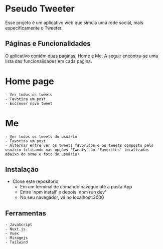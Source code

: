 # Pseudo Tweeter

Esse projeto é um aplicativo web que simula uma rede social, mais especificamente o Tweeter.

## Páginas e Funcionalidades
 O aplicativo contém duas paginas, Home e Me. A seguir encontra-se uma lista das funcionalidades em cada página.
	
  # Home page
	- Ver todos os tweets
	- Favotira um post 
	- Escrever novo tweet
  
   # Me
	- Ver todos os tweets do usuário
	- Favorita um post
	- Alternar entre ver os tweets favoritos e os tweets composto pelo usuário (clicando nas opções 'Tweets' ou 'Favorites' localizadas abaixo do nome e foto do usuário)

## Instalação
  - Clone este repositório
	- Em um terminal de comando navegue até a pasta App
	- Entre 'npm install' e depois 'npm run dev'
	- No seu navegador, vá no localhost:3000

## Ferramentas
	- JavaScript
	- Nuxt.js
	- Vuex
	- Miragejs
	- Tailwind 





